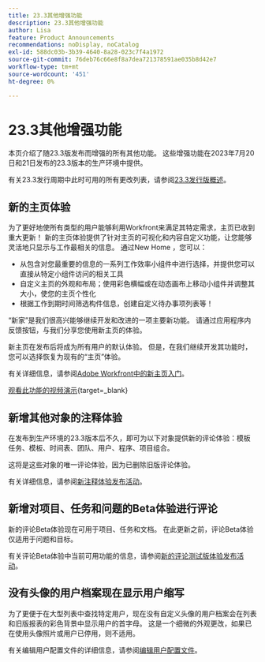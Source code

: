 ```yaml
---
title: 23.3其他增强功能
description: 23.3其他增强功能
author: Lisa
feature: Product Announcements
recommendations: noDisplay, noCatalog
exl-id: 588dc03b-3b39-4640-8a28-023c7f4a1972
source-git-commit: 76deb76c66e8f8a7dea721378591ae035b8d42e7
workflow-type: tm+mt
source-wordcount: '451'
ht-degree: 0%

---
```


# 23.3其他增强功能

本页介绍了随23.3版发布而增强的所有其他功能。 这些增强功能在2023年7月20日和21日发布的23.3版本的生产环境中提供。

有关23.3发行周期中此时可用的所有更改列表，请参阅[23.3发行版概述](/help/quicksilver/product-announcements/product-releases/23.3-release-activity/23-3-release-overview.md)。

## 新的主页体验

为了更好地使所有类型的用户能够利用Workfront来满足其特定需求，主页已收到重大更新！ 新的主页体验提供了针对主页的可视化和内容自定义功能，让您能够灵活地只显示与工作最相关的信息。 通过New Home ，您可以：

* 从包含对您最重要的信息的一系列工作效率小组件中进行选择，并提供您可以直接从特定小组件访问的相关工具
* 自定义主页的外观和布局；使用彩色横幅或在动态画布上移动小组件并调整其大小，使您的主页个性化
* 根据工作到期时间筛选构件信息，创建自定义待办事项列表等！

“新家”是我们很高兴能够继续开发和改进的一项主要新功能。 请通过应用程序内反馈按钮，与我们分享您使用新主页的体验。

新主页在发布后将成为所有用户的默认体验。 但是，在我们继续开发其功能时，您可以选择恢复为现有的“主页”体验。

有关详细信息，请参阅[Adobe Workfront中的新主页入门](/help/quicksilver/workfront-basics/using-home/new-home/get-started-with-new-home.md)。

[观看此功能的视频演示](https://video.tv.adobe.com/v/3420969/){target=_blank}

## 新增其他对象的注释体验

在发布到生产环境的23.3版本后不久，即可为以下对象提供新的评论体验：模板任务、模板、时间表、团队、用户、程序、项目组合。

这将是这些对象的唯一评论体验，因为已删除旧版评论体验。

有关详细信息，请参阅[新注释体验发布活动](/help/quicksilver/product-announcements/betas/new-commenting-experience-beta/new-commenting-beta-experience-release-activity.md)。

## 新增对项目、任务和问题的Beta体验进行评论

新的评论Beta体验现在可用于项目、任务和文档。 在此更新之前，评论Beta体验仅适用于问题和目标。

有关评论Beta体验中当前可用功能的信息，请参阅[新的评论测试版体验发布活动](/help/quicksilver/product-announcements/betas/new-commenting-experience-beta/new-commenting-beta-experience-release-activity.md)。

## 没有头像的用户档案现在显示用户缩写

为了更便于在大型列表中查找特定用户，现在没有自定义头像的用户档案会在列表和旧版报表的彩色背景中显示用户的首字母。 这是一个细微的外观更改，如果已在使用头像照片或用户已停用，则不适用。

有关编辑用户配置文件的详细信息，请参阅[编辑用户配置文件](/help/quicksilver/administration-and-setup/add-users/create-and-manage-users/edit-a-users-profile.md)。
